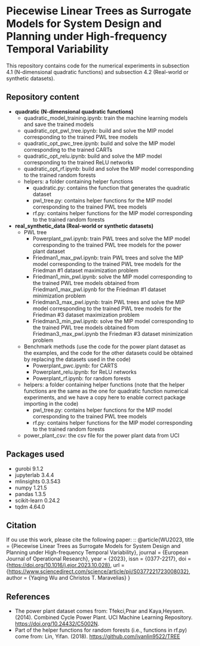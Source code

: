 # Piecewise Linear Trees as Surrogate Models for System Design and Planning under High-frequency Temporal Variability

This repository contains code for the numerical experiments in subsection 4.1 (N-dimensional quadratic functions) and subsection 4.2 (Real-world or synthetic datasets). 

## Repository content
- **quadratic (N-dimensional quadratic functions)**
	- quadratic_model_training.ipynb: train the machine learning models and save the trained models
	- quadratic_opt_pwl_tree.ipynb: build and solve the MIP model corresponding to the trained PWL tree models
	- quadratic_opt_pwc_tree.ipynb: build and solve the MIP model corresponding to the trained CARTs
	- quadratic_opt_relu.ipynb: build and solve the MIP model corresponding to the trained ReLU networks
	- quadratic_opt_rf.ipynb: build and solve the MIP model corresponding to the trained random forests
	- helpers: a folder containing helper functions
		- quadratic.py: contains the function that generates the quadratic dataset
		- pwl_tree.py: contains helper functions for the MIP model corresponding to the trained PWL tree models
		- rf.py: contains helper functions for the MIP model corresponding to the trained random forests
- **real_synthetic_data (Real-world or synthetic datasets)**
	- PWL tree
		- Powerplant_pwl.ipynb: train PWL trees and solve the MIP model corresponding to the trained PWL tree models for the power plant dataset
		- Friedman1_max_pwl.ipynb: train PWL trees and solve the MIP model corresponding to the trained PWL tree models for the Friedman #1 dataset maximization problem
		- Friedman1_min_pwl.ipynb: solve the MIP model corresponding to the trained PWL tree models obtained from Friedman1_max_pwl.ipynb for the Friedman #1 dataset minimization problem
		- Friedman3_max_pwl.ipynb: train PWL trees and solve the MIP model corresponding to the trained PWL tree models for the Friedman #3 dataset maximization problem
		- Friedman3_min_pwl.ipynb: solve the MIP model corresponding to the trained PWL tree models obtained from Friedman3_max_pwl.ipynb the Friedman #3 dataset minimization problem
	- Benchmark methods (use the code for the power plant dataset as the examples, and the code for the other datasets could be obtained by replacing the datasets used in the code)
		- Powerplant_pwc.ipynb: for CARTS
		- Powerplant_relu.ipynb: for ReLU networks
		- Powerplant_rf.ipynb: for random forests
	- helpers: a folder containing helper functions (note that the helper functions are the same as the one for quadratic function numerical experiments, and we have a copy here to enable correct package importing in the code)
		- pwl_tree.py: contains helper functions for the MIP model corresponding to the trained PWL tree models
		- rf.py: contains helper functions for the MIP model corresponding to the trained random forests
	- power_plant_csv: the csv file for the power plant data from UCI

## Packages used
- gurobi                    9.1.2
- jupyterlab                3.4.4
- mlinsights                0.3.543
- numpy                     1.21.5
- pandas                    1.3.5
- scikit-learn              0.24.2
- tqdm                      4.64.0

## Citation
If ou use this work, please cite the following paper:
::
@article{WU2023,
title = {Piecewise Linear Trees as Surrogate Models for System Design and Planning under High-frequency Temporal Variability},
journal = {European Journal of Operational Research},
year = {2023},
issn = {0377-2217},
doi = {https://doi.org/10.1016/j.ejor.2023.10.028},
url = {https://www.sciencedirect.com/science/article/pii/S0377221723008032},
author = {Yaqing Wu and Christos T. Maravelias}
}

## References
- The power plant dataset comes from:
	Tfekci,Pnar and Kaya,Heysem. (2014). Combined Cycle Power Plant. UCI Machine Learning Repository. https://doi.org/10.24432/C5002N.
- Part of the helper functions for random forests (i.e., functions in rf.py) come from:
	Lin, Yifan. (2018). https://github.com/ivanlin9522/TREE
